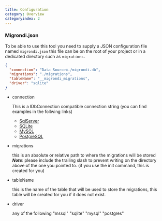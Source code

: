 ```yaml
---
title: Configuration
category: Overview
categoryindex: 2
---
```


### Migrondi.json

To be able to use this tool you need to supply a JSON configuration file named `migrondi.json` this file can be on the root of your project or in a dedicated directory such as `migrations`.

```json
{
  "connection": "Data Source=./migrondi.db",
  "migrations": "./migrations",
  "tableName": "__migrondi_migrations",
  "driver": "sqlite"
}
```

- connection

  This is a IDbConnection compatible connection string (you can find examples in the follwing links)

  - [SqlServer](https://www.connectionstrings.com/sql-server/)
  - [SQLite](https://www.connectionstrings.com/sqlite/)
  - [MySQL](https://www.connectionstrings.com/mysql/)
  - [PostgreSQL](https://www.connectionstrings.com/postgresql/)

- migrations

  this is an absolute or relative path to where the migrations will be stored **_Note_**: please include the trailing slash to prevent writing on the directory above of the one you pointed to. (if you use the init command, this is created for you)

- tableName

  this is the name of the table that will be used to store the migrations, this table will be created for you if it does not exist.

- driver

  any of the following "mssql" "sqlite" "mysql" "postgres"
